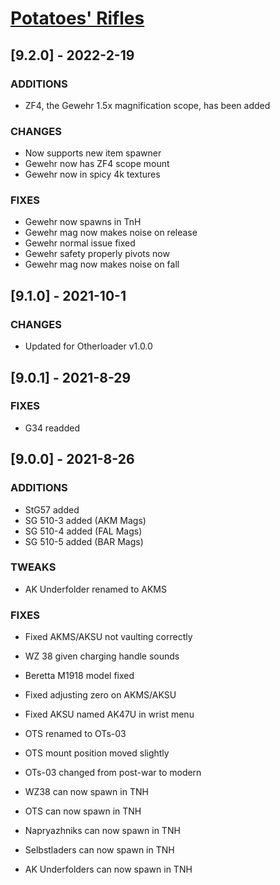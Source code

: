 # [Potatoes' Rifles](https://h3vr.thunderstore.io/package/Potatoes/Potatoes_Rifles/)

## [9.2.0] - 2022-2-19

### ADDITIONS
- ZF4, the Gewehr 1.5x magnification scope, has been added

### CHANGES
- Now supports new item spawner
- Gewehr now has ZF4 scope mount
- Gewehr now in spicy 4k textures

### FIXES
- Gewehr now spawns in TnH
- Gewehr mag now makes noise on release
- Gewehr normal issue fixed
- Gewehr safety properly pivots now
- Gewehr mag now makes noise on fall

## [9.1.0] - 2021-10-1

### CHANGES
- Updated for Otherloader v1.0.0

## [9.0.1] - 2021-8-29

### FIXES
- G34 readded

## [9.0.0] - 2021-8-26

### ADDITIONS
- StG57 added
- SG 510-3 added (AKM Mags)
- SG 510-4 added (FAL Mags)
- SG 510-5 added (BAR Mags)

### TWEAKS
- AK Underfolder renamed to AKMS

### FIXES
- Fixed AKMS/AKSU not vaulting correctly
- WZ 38 given charging handle sounds
- Beretta M1918 model fixed
- Fixed adjusting zero on AKMS/AKSU
- Fixed AKSU named AK47U in wrist menu
- OTS renamed to OTs-03
- OTS mount position moved slightly
- OTs-03 changed from post-war to modern

- WZ38 can now spawn in TNH
- OTS can now spawn in TNH
- Napryazhniks can now spawn in TNH
- Selbstladers can now spawn in TNH
- AK Underfolders can now spawn in TNH
